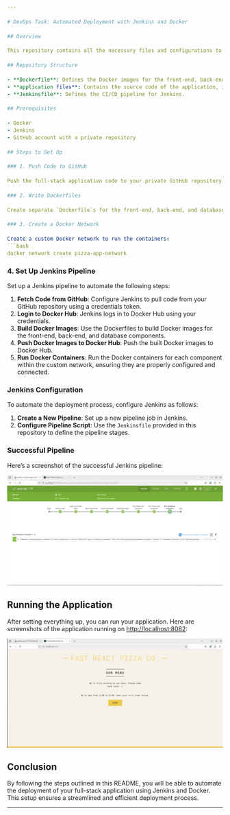 ```yaml
---

# DevOps Task: Automated Deployment with Jenkins and Docker

## Overview

This repository contains all the necessary files and configurations to automate the deployment of a full-stack application using Jenkins and Docker. The goal is to create a seamless pipeline for building, deploying, and managing applications in a scalable manner.

## Repository Structure

- **Dockerfile**: Defines the Docker images for the front-end, back-end, and database components.
- **application files**: Contains the source code of the application, including front-end, back-end, and database scripts.
- **Jenkinsfile**: Defines the CI/CD pipeline for Jenkins.

## Prerequisites

- Docker
- Jenkins
- GitHub account with a private repository

## Steps to Set Up

### 1. Push Code to GitHub

Push the full-stack application code to your private GitHub repository.

### 2. Write Dockerfiles

Create separate `Dockerfile`s for the front-end, back-end, and database components and push them to your repository.

### 3. Create a Docker Network

Create a custom Docker network to run the containers:
```bash
docker network create pizza-app-network
```

### 4. Set Up Jenkins Pipeline

Set up a Jenkins pipeline to automate the following steps:

1. **Fetch Code from GitHub**: Configure Jenkins to pull code from your GitHub repository using a credentials token.
2. **Login to Docker Hub**: Jenkins logs in to Docker Hub using your credentials.
3. **Build Docker Images**: Use the Dockerfiles to build Docker images for the front-end, back-end, and database components.
4. **Push Docker Images to Docker Hub**: Push the built Docker images to Docker Hub.
5. **Run Docker Containers**: Run the Docker containers for each component within the custom network, ensuring they are properly configured and connected.

### Jenkins Configuration

To automate the deployment process, configure Jenkins as follows:

1. **Create a New Pipeline**: Set up a new pipeline job in Jenkins.
2. **Configure Pipeline Script**: Use the `Jenkinsfile` provided in this repository to define the pipeline stages.

### Successful Pipeline

Here’s a screenshot of the successful Jenkins pipeline:

![Successful Pipeline](images/SuccessfulPipeline.png)



## Running the Application

After setting everything up, you can run your application. Here are screenshots of the application running on [http://localhost:8082](http://localhost:8082):

![App Opening on Localhost:8082](images/AppOpening.png)

## Conclusion

By following the steps outlined in this README, you will be able to automate the deployment of your full-stack application using Jenkins and Docker. This setup ensures a streamlined and efficient deployment process.

---
```

